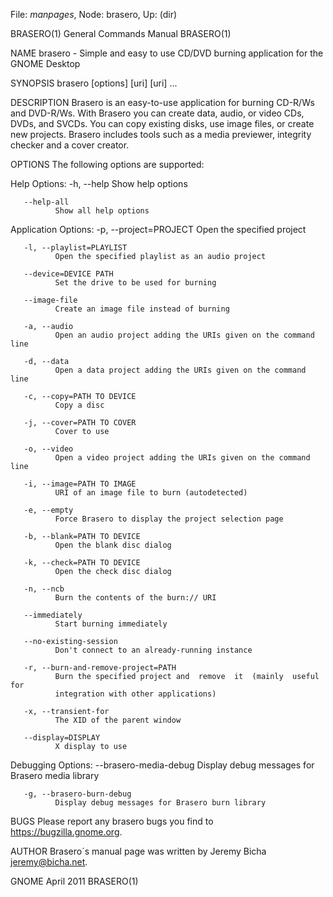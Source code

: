 File: *manpages*,  Node: brasero,  Up: (dir)

BRASERO(1)                  General Commands Manual                 BRASERO(1)



NAME
       brasero  -  Simple  and  easy to use CD/DVD burning application for the
       GNOME Desktop

SYNOPSIS
       brasero [options] [uri] [uri] ...

DESCRIPTION
       Brasero is an easy-to-use application for burning CD-R/Ws and DVD-R/Ws.
       With Brasero you can create data, audio, or video CDs, DVDs, and SVCDs.
       You can copy existing disks, use image files, or create  new  projects.
       Brasero includes tools such as a media previewer, integrity checker and
       a cover creator.

OPTIONS
       The following options are supported:

   Help Options:
       -h, --help
              Show help options

       --help-all
              Show all help options


   Application Options:
       -p, --project=PROJECT
              Open the specified project

       -l, --playlist=PLAYLIST
              Open the specified playlist as an audio project

       --device=DEVICE PATH
              Set the drive to be used for burning

       --image-file
              Create an image file instead of burning

       -a, --audio
              Open an audio project adding the URIs given on the command line

       -d, --data
              Open a data project adding the URIs given on the command line

       -c, --copy=PATH TO DEVICE
              Copy a disc

       -j, --cover=PATH TO COVER
              Cover to use

       -o, --video
              Open a video project adding the URIs given on the command line

       -i, --image=PATH TO IMAGE
              URI of an image file to burn (autodetected)

       -e, --empty
              Force Brasero to display the project selection page

       -b, --blank=PATH TO DEVICE
              Open the blank disc dialog

       -k, --check=PATH TO DEVICE
              Open the check disc dialog

       -n, --ncb
              Burn the contents of the burn:// URI

       --immediately
              Start burning immediately

       --no-existing-session
              Don't connect to an already-running instance

       -r, --burn-and-remove-project=PATH
              Burn the specified project and  remove  it  (mainly  useful  for
              integration with other applications)

       -x, --transient-for
              The XID of the parent window

       --display=DISPLAY
              X display to use

   Debugging Options:
       --brasero-media-debug
              Display debug messages for Brasero media library

       -g, --brasero-burn-debug
              Display debug messages for Brasero burn library

BUGS
       Please report any brasero bugs you find to https://bugzilla.gnome.org.

AUTHOR
       Brasero´s manual page was written by Jeremy Bicha <jeremy@bicha.net>.



GNOME                             April 2011                        BRASERO(1)
